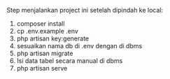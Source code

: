 Step menjalankan project ini setelah dipindah ke local:
1. composer install
2. cp .env.example .env
3. php artisan key:generate
4. sesuaikan nama db di .env dengan di dbms
5. php artisan migrate
6. Isi data tabel secara manual di dbms 
7. php artisan serve
